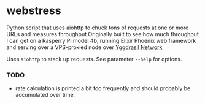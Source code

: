 # webstress
Python script that uses aiohttp to chuck tons of requests at one or more URLs and measures throughput
Originally built to see how much throughput I can get on a Rasperry Pi model 4b, running Elixir Phoenix web framework
and serving over a VPS-proxied node over [Yggdrasil Network](https://yggdrasil-network.github.io/)

Uses `aiohttp` to stack up requests. See parameter `--help` for options. 

### TODO
* rate calculation is printed a bit too frequently and should probably be accumulated over time. 
